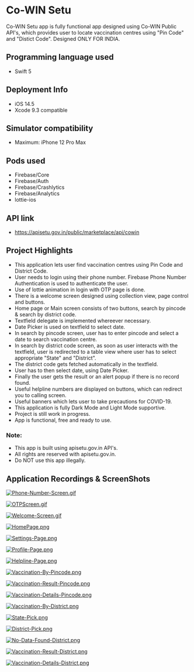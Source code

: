 # Co-WIN Setu

Co-WIN Setu app is fully functional app designed using Co-WIN Public API's, which provides user to locate vaccination centres using "Pin Code" and "Distict Code". Designed ONLY FOR INDIA.

## Programming language used
- Swift 5

## Deployment Info
- iOS 14.5
- Xcode 9.3 compatible

## Simulator compatibility
- Maximum: iPhone 12 Pro Max

## Pods used
- Firebase/Core
- Firebase/Auth
- Firebase/Crashlytics
- Firebase/Analytics
- lottie-ios

## API link
- https://apisetu.gov.in/public/marketplace/api/cowin

## Project Highlights
- This application lets user find vaccination centres using Pin Code and District Code.
- User needs to login using their phone number. Firebase Phone Number Authentication is used to authenticate the user.
- Use of lottie animation in login with OTP page is done.
- There is a welcome screen designed using collection view, page control and buttons.
- Home page or Main screen consists of two buttons, search by pincode & search by district code.
- Textfield delegate is implemented whereever necessary.
- Date Picker is used on textfield to select date.
- In search by pincode screen, user has to enter pincode and select a date to search vaccination centre.
- In search by district code screen, as soon as user interacts with the textfield, user is redirected to a table view where user has to select appropriate "State" and "District".
- The district code gets fetched automatically in the textfield.
- User has to then select date, using Date Picker.
- Finally the user gets the result or an alert popup if there is no record found.
- Useful helpline numbers are displayed on buttons, which can redirect you to calling screen.
- Useful banners which lets user to take precautions for COVID-19.
- This application is fully Dark Mode and Light Mode supportive.
- Project is still work in progress.
- App is functional, free and ready to use.

### Note:
- This app is built using apisetu.gov.in API's.
- All rights are reserved with apisetu.gov.in.
- Do NOT use this app illegally.

## Application Recordings & ScreenShots

[![Phone-Number-Screen.gif](https://i.postimg.cc/kgMxGKZB/Phone-Number-Screen.gif)](https://postimg.cc/crjK5gdS)

[![OTPScreen.gif](https://i.postimg.cc/tCPGmVCv/OTPScreen.gif)](https://postimg.cc/LnHWJ5Pj)

[![Welcome-Screen.gif](https://i.postimg.cc/dt6ybD1v/Welcome-Screen.gif)](https://postimg.cc/BX8bDSHw)

[![HomePage.png](https://i.postimg.cc/bw0xmHj0/HomePage.png)](https://postimg.cc/nXz9zmrM)

[![Settings-Page.png](https://i.postimg.cc/xjbtKmq5/Settings-Page.png)](https://postimg.cc/23rQYVQL)

[![Profile-Page.png](https://i.postimg.cc/287dw7YQ/Profile-Page.png)](https://postimg.cc/CzdfMDz5)

[![Helpline-Page.png](https://i.postimg.cc/mZQ7Lytv/Helpline-Page.png)](https://postimg.cc/G9m4zYPK)

[![Vaccination-By-Pincode.png](https://i.postimg.cc/gcBP39cr/Vaccination-By-Pincode.png)](https://postimg.cc/Sj85pvMp)

[![Vaccination-Result-Pincode.png](https://i.postimg.cc/DmVj5PYp/Vaccination-Result-Pincode.png)](https://postimg.cc/fSKfRmsY)

[![Vaccination-Details-Pincode.png](https://i.postimg.cc/nhT8VNWH/Vaccination-Details-Pincode.png)](https://postimg.cc/18g7J7PT)

[![Vaccination-By-District.png](https://i.postimg.cc/d3RHHyPq/Vaccination-By-District.png)](https://postimg.cc/RJFLqqZ8)

[![State-Pick.png](https://i.postimg.cc/xdbPpzMW/State-Pick.png)](https://postimg.cc/67tRyTH0)

[![District-Pick.png](https://i.postimg.cc/xdKzbyKT/District-Pick.png)](https://postimg.cc/hJtjkmyH)

[![No-Data-Found-District.png](https://i.postimg.cc/NGW2bzpf/No-Data-Found-District.png)](https://postimg.cc/G9xpmzWZ)

[![Vaccination-Result-District.png](https://i.postimg.cc/JnrGHwrP/Vaccination-Result-District.png)](https://postimg.cc/KKWZCHgM)

[![Vaccination-Details-District.png](https://i.postimg.cc/1X4XMpNF/Vaccination-Details-District.png)](https://postimg.cc/BP9JnPpZ)
